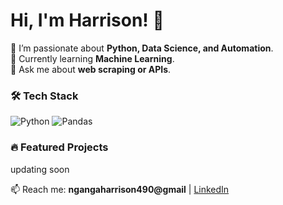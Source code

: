 # Hi, I'm Harrison! 👋

🔭 I’m passionate about **Python, Data Science, and Automation**.  
🌱 Currently learning **Machine Learning**.  
💬 Ask me about **web scraping or APIs**.  

### 🛠️ Tech Stack
![Python](https://img.shields.io/badge/Python-3776AB?style=flat&logo=python&logoColor=white)
![Pandas](https://img.shields.io/badge/Pandas-150458?style=flat&logo=pandas&logoColor=white)

### 🔥 Featured Projects
updating soon

📫 Reach me: **ngangaharrison490@gmail** | [LinkedIn]([https://linkedin.com/in/yourprofile](https://www.linkedin.com/in/harrison-ng-ang-a-91171a259/))
